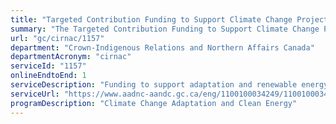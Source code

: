 ```yaml
---
title: "Targeted Contribution Funding to Support Climate Change Projects"
summary: "The Targeted Contribution Funding to Support Climate Change Projects service from Crown-Indigenous Relations and Northern Affairs Canada is available end-to-end online, according to the GC Service Inventory."
url: "gc/cirnac/1157"
department: "Crown-Indigenous Relations and Northern Affairs Canada"
departmentAcronym: "cirnac"
serviceId: "1157"
onlineEndtoEnd: 1
serviceDescription: "Funding to support adaptation and renewable energy projects."
serviceUrl: "https://www.aadnc-aandc.gc.ca/eng/1100100034249/1100100034253"
programDescription: "Climate Change Adaptation and Clean Energy"
---
```

